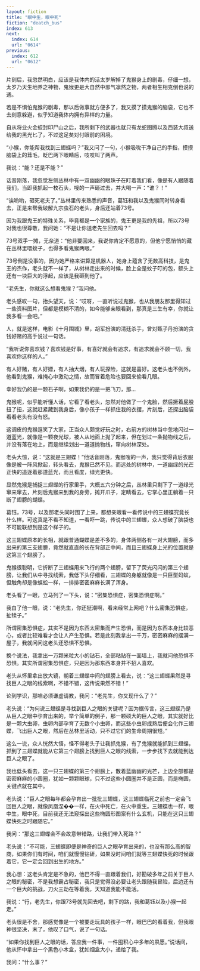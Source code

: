 ```yaml
---
layout: fiction
title: "眼中生，眼中死"
fiction: "deatch_bus"
index: 613
next:
  index: 614
  url: "0614"
previous:
  index: 612
  url: "0612"
---
```

片刻后，我忽然明白，应该是我体内的活太岁解掉了鬼猴身上的剧毒，仔细一想，太岁乃天生地养之神物，鬼猴更是大自然中邪气凛然之物，两者相生相克倒也说的通。

若是不惧怕鬼猴的剧毒，那以后做事就方便多了，我又摸了摸鬼猴的脑袋，它也不去刻意躲避，似乎知道我体内拥有异样的力量。

自从将业火金蛟封印尸山之后，我所剩下的武器也就只有龙蛇图腾以及西装大叔送给我的黑光匕了，不过这足矣对付眼前的困境。

“小猴，你能帮我找到三翅蝶吗？”我又问了一句，小猴吸吮干净自己的手指，摸摸脑袋上的茸毛，眨巴两下眼睛后，吱吱叫了两声。

我说：“能？还是不能？”

话音刚落，我忽觉左侧丛林中有一双幽幽的眼珠子在盯着我们看，像是有人跟随着我们，当即我抓起一枚石头，嗖的一声砸过去，并大喝一声：“谁？！”

“诶哟哟，砸死老夫了。”丛林里传来熟悉的声音，葛钰和我以及鬼猴同时转身看去，正是来帮我破解九宗虫石的老头，身后还站着73号。

因为我跟鬼王的特殊关系，毕竟都是一个家族的，鬼王更是我的先祖，所以73号对我也很尊敬，我问她：“不是让你送老先生回去吗？”

73号双手一摊，无奈道：“他非要回来，我说你肯定不愿意的，但他宁愿悄悄的藏在丛林里喂蚊子，也得多看鬼猴两眼。”

73号倒是没事的，因为她严格来讲算是机器人，她身上蕴含了无数高科技，是鬼王的杰作，老头就不一样了，从树林走出来的时候，脸上全是蚊子叮的包，额头上还有一块巨大的浮起，应该是我砸到他了。

“老先生，你就这么想看鬼猴？”我问他。

老头感叹一句，抬头望天，说：“哎呀，一直听说过鬼猴，也从我朋友那里得知过一些资料图片，但都是模糊不清的，如今能够亲眼看到，那真是三生有幸，你就让我多看一会吧。”

人，就是这样，电影《十月围城》里，胡军扮演的清廷杀手，曾对甄子丹扮演的贪钱好赌的高手说过一句话。

“我听说你喜欢钱？喜欢钱是好事，有喜好就会有追求，有追求就会不顾一切，我喜欢你这样的人。”

有人好赌，有人好嫖，有人抽大烟，有人玩探险，这就是喜好。这老头也不例外，他看到鬼猴，难掩心中激动之情，故而冒着危险也要回来偷看几眼。

幸好我仍的是一颗石子啊，如果我仍的是一把飞刀，那...

鬼猴呢，似乎能听懂人话，它看了看老头，忽然对他做了一个鬼脸，然后撅着屁股扭了扭，这就赶紧藏到我身后，像小孩子一样抓住我的衣摆，片刻后，还探出脑袋看看老头有没有怒。

这调皮的鬼猴逗笑了大家，正当众人颇觉好玩之时，右前方的树林当中忽地闪过一道蓝光，就像是一颗夜光球，被人从地面上抛了起来，但在划过一条抛物线之后，并没有落在地上，而是继续划出一道道抛物线，窜向树林深处。

老头大惊，说：“这就是三翅蝶！”他话音刚落，鬼猴嗖的一声，我只觉得背后衣服像是被一阵风掀起，转头看去，鬼猴已然不见。而远处的树林中，一道幽绿的光芒正快的追逐着那道蓝光，而且看度，绿光更快。

显然鬼猴是捕捉三翅蝶的行家里手，大概五六分钟之后，丛林里只剩下了一道绿光窜来窜去，片刻后鬼猴来到我的身旁，摊开爪子，定睛看去，它掌心里正躺着一只断了翅膀的蝴蝶。

葛钰，73号，以及那老头同时围了上来，都想亲眼看一看传说中的三翅蝶究竟长什么样。可这真是不看不知道，一看吓一跳，传说中的三翅蝶，众人想破了脑袋也不可能联想到是这个样子的。

这三翅蝶原本的长相，就跟普通蝴蝶是差不多的，身体两侧各有一对大翅膀，而多出来的第三支翅膀，竟然就直直的长在背部正中间，而且三翅蝶身上光的位置就是这第三个翅膀了。

鬼猴很聪明，它折断了三翅蝶用来飞行的两个翅膀，留下了荧光闪闪的第三个翅膀，让我们从中寻找线索，我低下头仔细看，三翅蝶的身躯就像是一只巨型蚂蚁，但触角却是像蜈蚣一样，一排排密密麻麻长满了浑身。

老头看了一眼，立马列了一下头，说：“密集恐惧症，密集恐惧症啊。”

我白了他一眼，说：“老先生，你还挺潮啊，看来经常上网吧？什么密集恐惧症，扯犊子。”

所谓密集恐惧症，其实不是因为东西太密集而产生恐惧，而是因为东西本身比较恶心，或者比较难看才会让人产生恐惧。若是此刻我拿出一千万，密密麻麻的摆满一屋子，我就问问这老头还恐惧不恐惧。

换个说法，我拿出一万颗米粒大小的钻石，全部粘贴在一面墙上，我就问他恐惧不恐惧。其实所谓密集恐惧症，只是因为那东西本身并不招人喜欢。

老头从怀里拿出放大镜，朝着三翅蝶中间的翅膀上看去，说：“这三翅蝶果然是寻找巨人之眼的线索啊，不错不错，这传说果然不错！”

论到学识，那咱必须谦虚请教，我问：“老先生，你又现什么了？”

老头说：“为何说三翅蝶是寻找到巨人之眼的关键呢？因为据传言，这三翅蝶乃是从巨人之眼中孕育出来的，举个简单的例子，那一颗硕大的巨人之眼，其实就好比是一颗大虫卵，虫卵内部孕育了无数个小虫卵，而这些小虫卵成熟后便会化作三翅蝶，飞出巨人之眼，然后在丛林里活动，只不过它们的生命周期很短。”

这么一说，众人恍然大悟，怪不得老头子让我抓鬼猴，有了鬼猴就能抓到三翅蝶，抓到了三翅蝶就能从它第三个翅膀上找到巨人之眼的线索，一步步找下去就能到达巨人之眼了。

我也低头看去，这一只三翅蝶的第三个翅膀上，散着蓝幽幽的光芒，上边全部都是密密麻麻的小圆圈，犹如一颗颗眼球，只不过这些小圆圈并不是正圆，而是椭圆，关键点就在其中。

老头说：“巨人之眼每年都会孕育出一批批三翅蝶，这三翅蝶临死之前也一定会飞回巨人之眼，就像凤凰涅��一样，在火中死亡，在火中重生。三翅蝶也一样，眼中生，眼中死，目前我还无法窥探出这些椭圆形图案有什么玄机，只能在这只三翅蝶快死之时跟随它。”

我问：“那这三翅蝶会不会故意带错路，让我们带入死路？”

老头说：“不可能，三翅蝶即便是神奇的巨人之眼孕育出来的，也没有那么高的智商，如果你们有时间，咱们就慢慢钻研，如果没时间咱们就等三翅蝶快死的时候跟着它，它一定会回到出生的地方。”

我心想：这老头肯定是不急的，他巴不得一直跟着我们，好勘破多年之前关于巨人之眼的秘密，不是我想霸占秘密，我只是觉得没必要让老头跟随我冒险，后边还有一个巨大的挑战，刀火三劫在等着我，天知道我能不能活。

我说：“行，老先生，你跟73号就先回去吧，剩下的路，我和葛钰以及小猴一起走。”

老头很是不舍，那感觉像是一个被要走玩具的孩子一样，眼巴巴的看着我，但我眼神很坚决，末了，他叹了口气，说了一句话。

“如果你找到巨人之眼的话，答应我一件事，一件囤积心中多年的夙愿。”说话间，他从怀中拿出一个黑色小木盒，犹如烟盒大小，递给了我。

我问：“什么事？”
